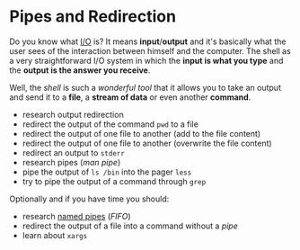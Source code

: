 # Pipes and Redirection

Do you know what [I/O](https://en.wikipedia.org/wiki/Input/output) is? It means **input**/**output** and it's basically what the user sees of the interaction between himself and the computer. The shell as a very straightforward I/O system in which the **input is what you
type** and the **output is the answer you receive**.

Well, the _shell_ is such a *wonderful tool* that it allows you to take an output and send it to a **file**, a **stream of data** or even another **command**.

- research output redirection
- redirect the output of the command `pwd` to a file
- redirect the output of one file to another (add to the file content)
- redirect the output of one file to another (overwrite the file content)
- redirect an output to `stderr`
- research pipes (_man pipe_)
- pipe the output of `ls /bin` into the pager `less`
- try to pipe the output of a command through `grep`

Optionally and if you have time you should:

- research [named pipes](https://hackaday.com/2019/07/12/linux-fu-named-pipe-dreams/) (_FIFO_)
- redirect the output of a file into a command without a _pipe_
- learn about `xargs`
